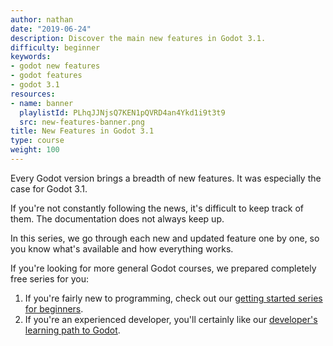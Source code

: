 ```yaml
---
author: nathan
date: "2019-06-24"
description: Discover the main new features in Godot 3.1.
difficulty: beginner
keywords:
- godot new features
- godot features
- godot 3.1
resources:
- name: banner
  playlistId: PLhqJJNjsQ7KEN1pQVRD4an4Ykd1i9t3t9
  src: new-features-banner.png
title: New Features in Godot 3.1
type: course
weight: 100
---
```


Every Godot version brings a breadth of new features. It was especially the case for Godot 3.1.

If you're not constantly following the news, it's difficult to keep track of them. The documentation does not always keep up.

In this series, we go through each new and updated feature one by one, so you know what's available and how everything works.

If you're looking for more general Godot courses, we prepared completely free series for you:

1. If you're fairly new to programming, check out our [getting started series for beginners](/get-started/).
1. If you're an experienced developer, you'll certainly like our [developer's learning path to Godot](/tutorial/godot/learning-paths/developer/).

